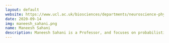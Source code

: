 ```yaml
---
layout: default
website: https://www.ucl.ac.uk/biosciences/departments/neuroscience-physiology-pharmacology/neuroscience-phd/supervisors/neuroscience-maneesh
date: 2020-09-14
img: maneesh_sahani.png
name: Maneesh Sahani
description: Maneesh Sahani is a Professor, and focuses on probabilistic inference and learning in natural and machine settings. His research interests include flexible approximate inference in graphical models, structured gaussian-process models and dynamical systems, neural implementations of probabilistic computation, and models of complex behaviour. He was in the Programme committee for N(eur)IPS (04, 06) and Cosyne (07), workshops chair for CNS (99-03) and N(eur)IPS (08), and programme chair (09) and general chair (10) for Cosyne. He is in editorial boards for Neural Computation, and Network and Frontiers. His advisory/review panels include Germany, the Netherlands, Israel, Japan and the USA. He is Lead advisory panel member for Babylon Health. Currently, he supervises 7 PhD students and 4 postdoctoral fellows. His funding includes the Gatsby Foundation, Simons Foundation, NIH, DARPA, BBSRC and the Wellcome Trust. He has collaborations with Stanford, Princeton, ENS, Champalimaud Centre and Hebrew University.
---
```

